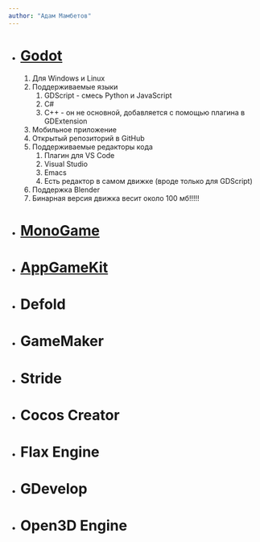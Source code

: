 ```yaml
---
author: "Адам Мамбетов"
---
```


 - # [Godot](https://godotengine.org/)
	 1. Для Windows и Linux
	 2. Поддерживаемые языки
		1. GDScript - смесь Python и JavaScript
		2. C#
		3. C++ - он не основной, добавляется с помощью плагина в GDExtension
	3. Мобильное приложение
	4. Открытый репозиторий в GitHub
	5. Поддерживаемые редакторы кода
		1. Плагин для VS Code
		2. Visual Studio
		3. Emacs
		4. Есть редактор в самом движке (вроде только для GDScript)
	6. Поддержка Blender
	7. Бинарная версия движка весит около 100 мб!!!!!
 - # [MonoGame](https://www.monogame.net/)
 - # [AppGameKit](https://www.youtube.com/watch?v=tG-ohP1A1Tc)
 - # Defold
 - # GameMaker
 - # Stride
 - # Cocos Creator
 - # Flax Engine
 - # GDevelop
 - # Open3D Engine

